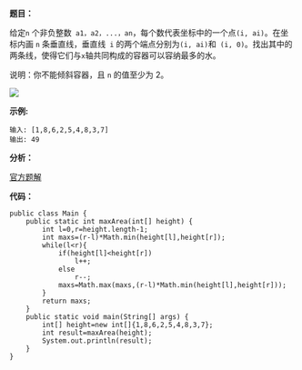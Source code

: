 **题目：**

给定`n` 个非负整数` a1，a2，...，an`，每个数代表坐标中的一个点` (i, ai) `。在坐标内画 `n` 条垂直线，垂直线` i` 的两个端点分别为` (i, ai) `和` (i, 0)`。找出其中的两条线，使得它们与` x `轴共同构成的容器可以容纳最多的水。

说明：你不能倾斜容器，且 `n` 的值至少为 2。



![](https://github.com/jiuweilinghu/LeetCode/blob/master/picture/11.盛最多水的容器.png)



**示例:**

```
输入: [1,8,6,2,5,4,8,3,7]
输出: 49
```

**分析：**

[官方题解](https://leetcode-cn.com/problems/container-with-most-water/solution/sheng-zui-duo-shui-de-rong-qi-by-leetcode/)

**代码：**

```
public class Main {
    public static int maxArea(int[] height) {
        int l=0,r=height.length-1;
        int maxs=(r-l)*Math.min(height[l],height[r]);
        while(l<r){
            if(height[l]<height[r])
                l++;
            else
                r--;
            maxs=Math.max(maxs,(r-l)*Math.min(height[l],height[r]));
        }
        return maxs;
    }
    public static void main(String[] args) {
        int[] height=new int[]{1,8,6,2,5,4,8,3,7};
        int result=maxArea(height);
        System.out.println(result);
    }
}
```